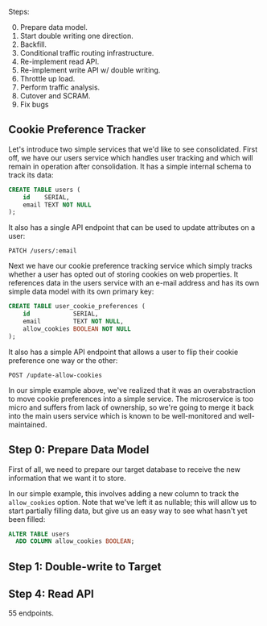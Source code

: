 Steps:

0. Prepare data model.
1. Start double writing one direction.
2. Backfill.
3. Conditional traffic routing infrastructure.
4. Re-implement read API.
5. Re-implement write API w/ double writing.
6. Throttle up load.
7. Perform traffic analysis.
8. Cutover and SCRAM.
9. Fix bugs

## Cookie Preference Tracker

Let's introduce two simple services that we'd like to see consolidated. First off, we have our users service which handles user tracking and which will remain in operation after consolidation. It has a simple internal schema to track its data:

``` sql
CREATE TABLE users (
    id    SERIAL,
    email TEXT NOT NULL
);
```

It also has a single API endpoint that can be used to update attributes on a user:

```
PATCH /users/:email
```

Next we have our cookie preference tracking service which simply tracks whether a user has opted out of storing cookies on web properties. It references data in the users service with an e-mail address and has its own simple data model with its own primary key:

``` sql
CREATE TABLE user_cookie_preferences (
    id            SERIAL,
    email         TEXT NOT NULL,
    allow_cookies BOOLEAN NOT NULL
);
```

It also has a simple API endpoint that allows a user to flip their cookie preference one way or the other:

```
POST /update-allow-cookies
```

In our simple example above, we've realized that it was an overabstraction to move cookie preferences into a simple service. The microservice is too micro and suffers from lack of ownership, so we're going to merge it back into the main users service which is known to be well-monitored and well-maintained.

## Step 0: Prepare Data Model

First of all, we need to prepare our target database to receive the new information that we want it to store.

In our simple example, this involves adding a new column to track the `allow_cookies` option. Note that we've left it as nullable; this will allow us to start partially filling data, but give us an easy way to see what hasn't yet been filled:

``` sql
ALTER TABLE users
  ADD COLUMN allow_cookies BOOLEAN;
```

## Step 1: Double-write to Target

## Step 4: Read API

55 endpoints.
